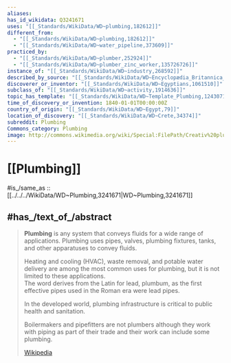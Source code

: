 ```yaml
---
aliases:
has_id_wikidata: Q3241671
uses: "[[_Standards/WikiData/WD~plumbing,182612]]"
different_from:
  - "[[_Standards/WikiData/WD~plumbing,182612]]"
  - "[[_Standards/WikiData/WD~water_pipeline,373609]]"
practiced_by:
  - "[[_Standards/WikiData/WD~plumber,252924]]"
  - "[[_Standards/WikiData/WD~plumber_zinc_worker,135726726]]"
instance_of: "[[_Standards/WikiData/WD~industry,268592]]"
described_by_source: "[[_Standards/WikiData/WD~Encyclopædia_Britannica_11th_edition,867541]]"
discoverer_or_inventor: "[[_Standards/WikiData/WD~Egyptians,1061510]]"
subclass_of: "[[_Standards/WikiData/WD~activity,1914636]]"
topic_has_template: "[[_Standards/WikiData/WD~Template_Plumbing,124307185]]"
time_of_discovery_or_invention: 1840-01-01T00:00:00Z
country_of_origin: "[[_Standards/WikiData/WD~Egypt,79]]"
location_of_discovery: "[[_Standards/WikiData/WD~Crete,34374]]"
subreddit: Plumbing
Commons_category: Plumbing
image: http://commons.wikimedia.org/wiki/Special:FilePath/Creativ%20plumbing%20-%20drain%20maze.png
---
```


# [[Plumbing]] 

#is_/same_as :: [[../../../WikiData/WD~Plumbing,3241671|WD~Plumbing,3241671]] 

## #has_/text_of_/abstract 

> **Plumbing** is any system that conveys fluids for a wide range of applications. 
> Plumbing uses pipes, valves, plumbing fixtures, tanks, and other apparatuses to convey fluids.  
> 
> Heating and cooling (HVAC), waste removal, and potable water delivery 
> are among the most common uses for plumbing, but it is not limited to these applications.  
> The word derives from the Latin for lead, plumbum, 
> as the first effective pipes used in the Roman era were lead pipes.
>
> In the developed world, plumbing infrastructure is critical to public health and sanitation.
>
> Boilermakers and pipefitters are not plumbers 
> although they work with piping as part of their trade 
> and their work can include some plumbing.
>
> [Wikipedia](https://en.wikipedia.org/wiki/Plumbing) 

